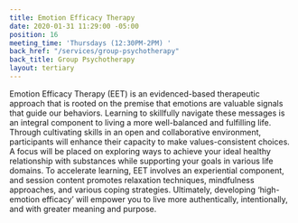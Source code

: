 ```yaml
---
title: Emotion Efficacy Therapy
date: 2020-01-31 11:29:00 -05:00
position: 16
meeting_time: 'Thursdays (12:30PM-2PM) '
back_href: "/services/group-psychotherapy"
back_title: Group Psychotherapy
layout: tertiary
---
```


Emotion Efficacy Therapy (EET) is an evidenced-based therapeutic approach that is rooted on the premise that emotions are valuable signals that guide our behaviors.  Learning to skillfully navigate these messages is an integral component to living a more well-balanced and fulfilling life. Through cultivating skills in an open and collaborative environment, participants will enhance their capacity to make values-consistent choices. A focus will be placed on exploring ways to achieve your ideal healthy relationship with substances while supporting your goals in various life domains. To accelerate learning, EET involves an experiential component, and session content promotes relaxation techniques, mindfulness approaches, and various coping strategies. Ultimately, developing ‘high-emotion efficacy’ will empower you to live more authentically, intentionally, and with greater meaning and purpose.
